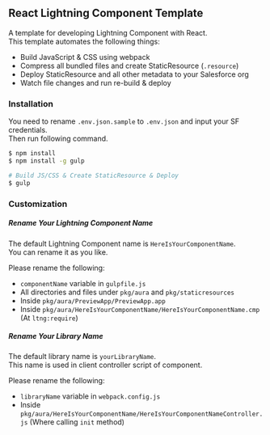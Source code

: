 React Lightning Component Template
----------------------------------

A template for developing Lightning Component with React.  
This template automates the following things:

- Build JavaScript & CSS using webpack
- Compress all bundled files and create StaticResource (`.resource`)
- Deploy StaticResource and all other metadata to your Salesforce org
- Watch file changes and run re-build & deploy

### Installation

You need to rename `.env.json.sample` to `.env.json` and input your SF credentials.  
Then run following command.

```zsh
$ npm install
$ npm install -g gulp

# Build JS/CSS & Create StaticResource & Deploy
$ gulp
```


### Customization

##### Rename Your Lightning Component Name

The default Lightning Component name is `HereIsYourComponentName`.  
You can rename it as you like.

Please rename the following:

- `componentName` variable in `gulpfile.js`
- All directories and files under `pkg/aura` and `pkg/staticresources`
- Inside `pkg/aura/PreviewApp/PreviewApp.app`
- Inside `pkg/aura/HereIsYourComponentName/HereIsYourComponentName.cmp` (At `ltng:require`)

##### Rename Your Library Name

The default library name is `yourLibraryName`.  
This name is used in client controller script of component.

Please rename the following:

- `libraryName` variable in `webpack.config.js`
- Inside `pkg/aura/HereIsYourComponentName/HereIsYourComponentNameController.js` (Where calling `init` method)

